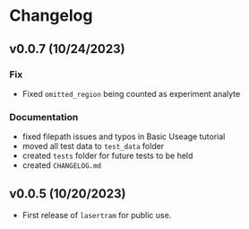 # Changelog

## v0.0.7 (10/24/2023)

### Fix

- Fixed `omitted_region` being counted as experiment analyte

### Documentation

- fixed filepath issues and typos in Basic Useage tutorial
- moved all test data to `test_data` folder
- created `tests` folder for future tests to be held
- created `CHANGELOG.md`

## v0.0.5 (10/20/2023)

- First release of `lasertram` for public use.

